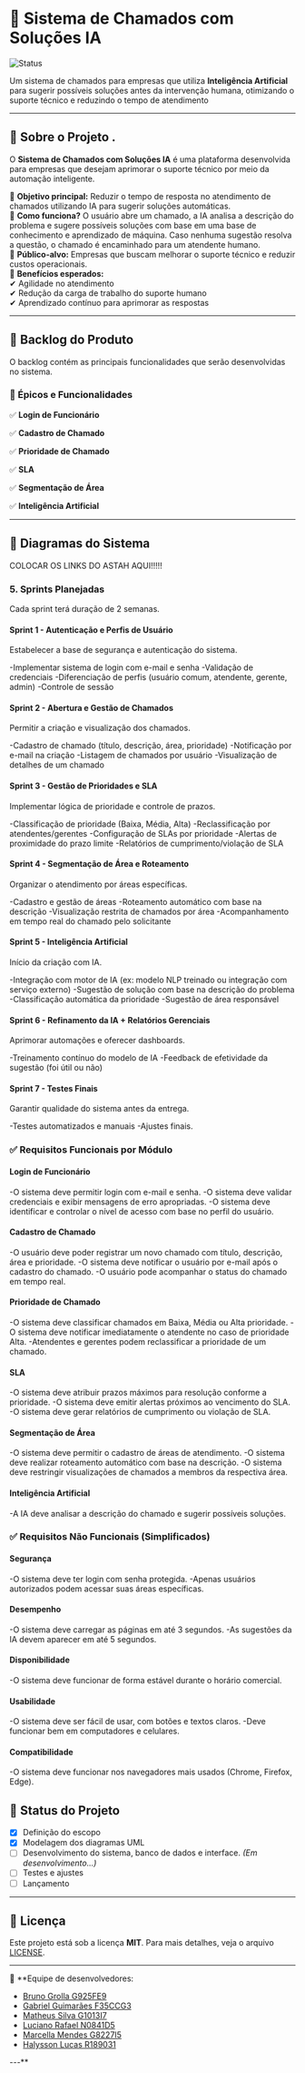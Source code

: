 # 📌 Sistema de Chamados com Soluções IA  

![Status](https://img.shields.io/badge/status-em%20planejamento-blue)

Um sistema de chamados para empresas que utiliza **Inteligência Artificial** para sugerir possíveis soluções antes da intervenção humana, otimizando o suporte técnico e reduzindo o tempo de atendimento

---

## 📖 Sobre o Projeto  .
O **Sistema de Chamados com Soluções IA** é uma plataforma desenvolvida para empresas que desejam aprimorar o suporte técnico por meio da automação inteligente.  

🔹 **Objetivo principal:** Reduzir o tempo de resposta no atendimento de chamados utilizando IA para sugerir soluções automáticas.  
🔹 **Como funciona?** O usuário abre um chamado, a IA analisa a descrição do problema e sugere possíveis soluções com base em uma base de conhecimento e aprendizado de máquina. Caso nenhuma sugestão resolva a questão, o chamado é encaminhado para um atendente humano.  
🔹 **Público-alvo:** Empresas que buscam melhorar o suporte técnico e reduzir custos operacionais.  
🔹 **Benefícios esperados:**  
✔ Agilidade no atendimento  
✔ Redução da carga de trabalho do suporte humano  
✔ Aprendizado contínuo para aprimorar as respostas  

---

## 📌 Backlog do Produto  
O backlog contém as principais funcionalidades que serão desenvolvidas no sistema.  

### **📍 Épicos e Funcionalidades**  
✅ **Login de Funcionário**  

✅ **Cadastro de Chamado**  

✅ **Prioridade de Chamado**  

✅ **SLA**  

✅ **Segmentação de Área**  

✅ **Inteligência Artificial**  

---

## 📌 Diagramas do Sistema

COLOCAR OS LINKS DO ASTAH AQUI!!!!!


### 5. Sprints Planejadas
Cada sprint terá duração de 2 semanas.

#### Sprint 1 - Autenticação e Perfis de Usuário
Estabelecer a base de segurança e autenticação do sistema.

-Implementar sistema de login com e-mail e senha
-Validação de credenciais
-Diferenciação de perfis (usuário comum, atendente, gerente, admin)
-Controle de sessão

#### Sprint 2 - Abertura e Gestão de Chamados
Permitir a criação e visualização dos chamados.

-Cadastro de chamado (título, descrição, área, prioridade)
-Notificação por e-mail na criação
-Listagem de chamados por usuário
-Visualização de detalhes de um chamado

#### Sprint 3 - Gestão de Prioridades e SLA
Implementar lógica de prioridade e controle de prazos.

-Classificação de prioridade (Baixa, Média, Alta)
-Reclassificação por atendentes/gerentes
-Configuração de SLAs por prioridade
-Alertas de proximidade do prazo limite
-Relatórios de cumprimento/violação de SLA

#### Sprint 4 - Segmentação de Área e Roteamento
Organizar o atendimento por áreas específicas.

-Cadastro e gestão de áreas
-Roteamento automático com base na descrição
-Visualização restrita de chamados por área
-Acompanhamento em tempo real do chamado pelo solicitante

#### Sprint 5 - Inteligência Artificial
Início da criação com IA.

-Integração com motor de IA (ex: modelo NLP treinado ou integração com serviço externo)
-Sugestão de solução com base na descrição do problema
-Classificação automática da prioridade
-Sugestão de área responsável

#### Sprint 6 - Refinamento da IA + Relatórios Gerenciais
Aprimorar automações e oferecer dashboards.

-Treinamento contínuo do modelo de IA
-Feedback de efetividade da sugestão (foi útil ou não)

#### Sprint 7 - Testes Finais
Garantir qualidade do sistema antes da entrega.

-Testes automatizados e manuais
-Ajustes finais.

### ✅ Requisitos Funcionais por Módulo
#### Login de Funcionário
-O sistema deve permitir login com e-mail e senha.
-O sistema deve validar credenciais e exibir mensagens de erro apropriadas.
-O sistema deve identificar e controlar o nível de acesso com base no perfil do usuário.

#### Cadastro de Chamado
-O usuário deve poder registrar um novo chamado com título, descrição, área e prioridade.
-O sistema deve notificar o usuário por e-mail após o cadastro do chamado.
-O usuário pode acompanhar o status do chamado em tempo real.

#### Prioridade de Chamado
-O sistema deve classificar chamados em Baixa, Média ou Alta prioridade.
-O sistema deve notificar imediatamente o atendente no caso de prioridade Alta.
-Atendentes e gerentes podem reclassificar a prioridade de um chamado.

#### SLA 
-O sistema deve atribuir prazos máximos para resolução conforme a prioridade.
-O sistema deve emitir alertas próximos ao vencimento do SLA.
-O sistema deve gerar relatórios de cumprimento ou violação de SLA.

#### Segmentação de Área
-O sistema deve permitir o cadastro de áreas de atendimento.
-O sistema deve realizar roteamento automático com base na descrição.
-O sistema deve restringir visualizações de chamados a membros da respectiva área.

#### Inteligência Artificial
-A IA deve analisar a descrição do chamado e sugerir possíveis soluções.

### ✅ Requisitos Não Funcionais (Simplificados)
#### Segurança
-O sistema deve ter login com senha protegida.
-Apenas usuários autorizados podem acessar suas áreas específicas.

#### Desempenho
-O sistema deve carregar as páginas em até 3 segundos.
-As sugestões da IA devem aparecer em até 5 segundos.

#### Disponibilidade
-O sistema deve funcionar de forma estável durante o horário comercial.

#### Usabilidade
-O sistema deve ser fácil de usar, com botões e textos claros.
-Deve funcionar bem em computadores e celulares.

#### Compatibilidade
-O sistema deve funcionar nos navegadores mais usados (Chrome, Firefox, Edge).


## 📝 Status do Projeto  
- [x] Definição do escopo  
- [x] Modelagem dos diagramas UML  
- [ ] Desenvolvimento do sistema, banco de dados e interface. *(Em desenvolvimento...)*  
- [ ] Testes e ajustes  
- [ ] Lançamento   

---

## 📄 Licença  
Este projeto está sob a licença **MIT**. Para mais detalhes, veja o arquivo [LICENSE](LICENSE).

---

📌 **Equipe de desenvolvedores:

- [Bruno Grolla G925FE9](https://github.com/BrunoGrolla)  
- [Gabriel Guimarães F35CCG3](https://github.com/guimagabs)  
- [Matheus Silva G1013I7](https://github.com/MatheusSilva77)
- [Luciano Rafael N0841D5](https://github.com/lozss)
- [Marcella Mendes G8227I5](https://github.com/mahsouz444)
- [Halysson Lucas R189031](https://github.com/Hass-Lima)
  
---** 


